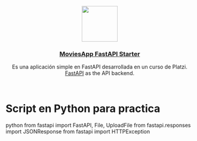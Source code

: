 <p align="center">
  <a href="https://nextjs-fastapi-starter.vercel.app/">
    <img src="https://miro.medium.com/v2/resize:fit:786/format:webp/1*dpXAaEpwsJcs2UbZEp5jJw.png" height="96">
    <h3 align="center">MoviesApp FastAPI Starter</h3>
  </a>
</p>

<p align="center">Es una aplicación simple en FastAPI desarrollada en un curso de Platzi. <a href="https://fastapi.tiangolo.com/">FastAPI</a> as the API backend.</p>

<br/>

# Script en Python para practica

python
from fastapi import FastAPI, File, UploadFile
from fastapi.responses import JSONResponse
from fastapi import HTTPException
